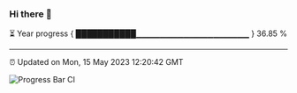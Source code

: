 ### Hi there 👋

⏳ Year progress { ███████████▁▁▁▁▁▁▁▁▁▁▁▁▁▁▁▁▁▁▁ } 36.85 %

---

⏰ Updated on Mon, 15 May 2023 12:20:42 GMT

![Progress Bar CI](https://github.com/liununu/liununu/workflows/Progress%20Bar%20CI/badge.svg)
